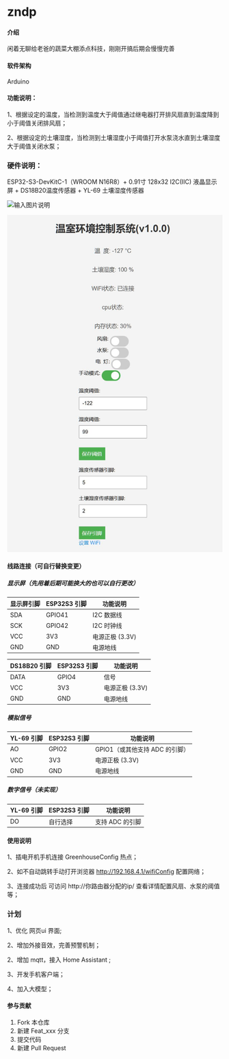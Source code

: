 # zndp

#### 介绍
闲着无聊给老爸的蔬菜大棚添点科技，刚刚开搞后期会慢慢完善

#### 软件架构
Arduino

#### 功能说明：

1、根据设定的温度，当检测到温度大于阈值通过继电器打开排风扇直到温度降到小于阈值关闭排风扇；

2、根据设定的土壤湿度，当检测到土壤湿度小于阈值打开水泵浇水直到土壤湿度大于阈值关闭水泵；


### 硬件说明：

ESP32-S3-DevKitC-1（WROOM N16R8）+ 0.91寸  128x32 I2C(IIC) 液晶显示屏 + DS18B20温度传感器 + YL-69 土壤湿度传感器

![输入图片说明](https://foruda.gitee.com/images/1745587154553313239/734cc45b_1766310.jpeg "微信图片_20250425211853.jpg")

![输入图片说明](%E6%8D%95%E8%8E%B7.JPG)


#### 线路连接（可自行替换变更）
##### 显示屏（先用着后期可能换大的也可以自行更改）
| 显示屏引脚 | ESP32S3 引脚 | 功能说明         |             
|------------|--------------|------------------| 
| SDA        | GPIO41       | I2C 数据线       |  
| SCK        | GPIO42       | I2C 时钟线       |  
| VCC        | 3V3          | 电源正极 (3.3V)  | 
| GND        | GND          | 电源地线         |  


| DS18B20 引脚 | ESP32S3 引脚 | 功能说明         |             
|------------|--------------|------------------| 
| DATA       | GPIO4        | 信号             |  
| VCC        | 3V3          | 电源正极 (3.3V)  | 
| GND        | GND          | 电源地线         |  

##### 模拟信号

| YL-69 引脚 | ESP32S3 引脚 | 功能说明         |             
|------------|--------------|------------------| 
| AO         | GPIO2       | GPIO1（或其他支持 ADC 的引脚）             |  
| VCC        | 3V3          | 电源正极 (3.3V)  | 
| GND        | GND          | 电源地线         |  

##### 数字信号（未实现）
| YL-69 引脚 | ESP32S3 引脚 | 功能说明         |             
|------------|--------------|------------------| 
| DO         |       自行选择     |   支持 ADC 的引脚     
 
#### 使用说明

1、插电开机手机连接 GreenhouseConfig 热点；

2、如不自动跳转手动打开浏览器 http://192.168.4.1/wifiConfig  配置网络；

3、连接成功后 可访问 http://你路由器分配的ip/ 查看详情配置风扇、水泵的阈值等；

### 计划

1、优化 网页ui 界面;

2、增加外接音效，完善预警机制；

2、增加 mqtt，接入 Home Assistant ;

3、开发手机客户端；

4、加入大模型；



#### 参与贡献

1.  Fork 本仓库
2.  新建 Feat_xxx 分支
3.  提交代码
4.  新建 Pull Request


